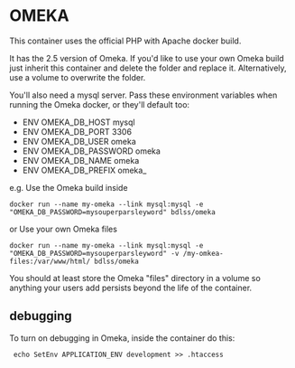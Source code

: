 # OMEKA

This container uses the official PHP with Apache docker build.

It has the 2.5 version of Omeka. If you'd like to use your own Omeka build just inherit this container and delete the folder and replace it. Alternatively, use a volume to overwrite the folder.

You'll also need a mysql server. Pass these environment variables when running the Omeka docker, or they'll default too:
- ENV OMEKA_DB_HOST mysql
- ENV OMEKA_DB_PORT 3306
- ENV OMEKA_DB_USER omeka
- ENV OMEKA_DB_PASSWORD omeka
- ENV OMEKA_DB_NAME omeka
- ENV OMEKA_DB_PREFIX omeka_

 
e.g. Use the Omeka build inside
    
    docker run --name my-omeka --link mysql:mysql -e "OMEKA_DB_PASSWORD=mysouperparsleyword" bdlss/omeka

or Use your own Omeka files

    docker run --name my-omeka --link mysql:mysql -e "OMEKA_DB_PASSWORD=mysouperparsleyword" -v /my-omkea-files:/var/www/html/ bdlss/omeka

You should at least store the Omeka "files" directory in a volume so anything your users add persists beyond the life of the container.

## debugging
To turn on debugging in Omeka, inside the container do this:
    
     echo SetEnv APPLICATION_ENV development >> .htaccess
     
